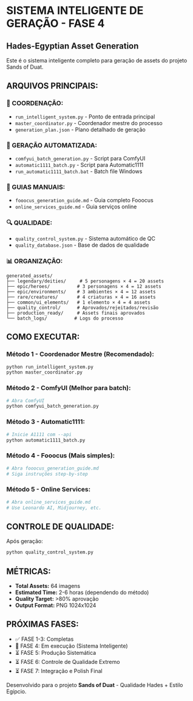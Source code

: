 
# SISTEMA INTELIGENTE DE GERAÇÃO - FASE 4
## Hades-Egyptian Asset Generation

Este é o sistema inteligente completo para geração de assets do projeto Sands of Duat.

## ARQUIVOS PRINCIPAIS:

### 🎯 COORDENAÇÃO:
- `run_intelligent_system.py` - Ponto de entrada principal
- `master_coordinator.py` - Coordenador mestre do processo
- `generation_plan.json` - Plano detalhado de geração

### 🤖 GERAÇÃO AUTOMATIZADA:
- `comfyui_batch_generation.py` - Script para ComfyUI
- `automatic1111_batch.py` - Script para Automatic1111
- `run_automatic1111_batch.bat` - Batch file Windows

### 📖 GUIAS MANUAIS:
- `fooocus_generation_guide.md` - Guia completo Fooocus
- `online_services_guide.md` - Guia serviços online

### 🔍 QUALIDADE:
- `quality_control_system.py` - Sistema automático de QC
- `quality_database.json` - Base de dados de qualidade

### 📊 ORGANIZAÇÃO:
```
generated_assets/
├── legendary/deities/     # 5 personagens × 4 = 20 assets
├── epic/heroes/          # 3 personagens × 4 = 12 assets  
├── epic/environments/    # 3 ambientes × 4 = 12 assets
├── rare/creatures/       # 4 criaturas × 4 = 16 assets
├── common/ui_elements/   # 1 elemento × 4 = 4 assets
├── quality_control/      # Aprovados/rejeitados/revisão
├── production_ready/     # Assets finais aprovados
└── batch_logs/          # Logs do processo
```

## COMO EXECUTAR:

### Método 1 - Coordenador Mestre (Recomendado):
```bash
python run_intelligent_system.py
python master_coordinator.py
```

### Método 2 - ComfyUI (Melhor para batch):
```bash
# Abra ComfyUI
python comfyui_batch_generation.py
```

### Método 3 - Automatic1111:
```bash
# Inicie A1111 com --api
python automatic1111_batch.py
```

### Método 4 - Fooocus (Mais simples):
```bash
# Abra fooocus_generation_guide.md
# Siga instruções step-by-step
```

### Método 5 - Online Services:
```bash
# Abra online_services_guide.md
# Use Leonardo AI, Midjourney, etc.
```

## CONTROLE DE QUALIDADE:

Após geração:
```bash
python quality_control_system.py
```

## MÉTRICAS:
- **Total Assets:** 64 imagens
- **Estimated Time:** 2-6 horas (dependendo do método)
- **Quality Target:** >80% aprovação
- **Output Format:** PNG 1024x1024

## PRÓXIMAS FASES:
- ✅ FASE 1-3: Completas
- 🔄 FASE 4: Em execução (Sistema Inteligente)
- ⏳ FASE 5: Produção Sistemática
- ⏳ FASE 6: Controle de Qualidade Extremo  
- ⏳ FASE 7: Integração e Polish Final

Desenvolvido para o projeto **Sands of Duat** - Qualidade Hades + Estilo Egípcio.
